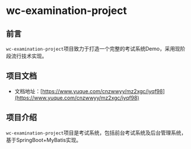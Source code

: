 # wc-examination-project

## 前言

`wc-examination-project`项目致力于打造一个完整的考试系统Demo，采用现阶段流行技术实现。

## 项目文档

- 文档地址：[https://www.yuque.com/cnzwwyy/mz2xgc/iyqf98](https://www.yuque.com/cnzwwyy/mz2xgc/iyqf98)

## 项目介绍

`wc-examination-project`项目是考试系统，包括前台考试系统及后台管理系统，基于SpringBoot+MyBatis实现。